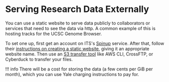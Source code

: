# Serving Research Data Externally

You can use a static website to serve data publicly to collaborators or services that need to see the data via http. A common example of this is hosting tracks for the UCSC Genome Browser. 

To set one up, first get an account on ITS's [Spinup](http://spinup.internal.yale.edu) service. After that, follow their [instructions on creating a static website](https://yaleits.atlassian.net/wiki/spaces/spinup/pages/905969895/How+do+I+use+a+Spinup+static+website), giving it an appropriate website name. Then use an [S3 transfer tool](https://yaleits.atlassian.net/wiki/spaces/spinup/pages/829292599/How+do+I+use+a+Spinup+S3+bucket) like AWS CLI, CrossFTP, or Cyberduck to transfer your files.

!!! info
    There will be a cost for storing the data (a few cents per GiB per month), which you can use Yale charging instructions to pay for.
